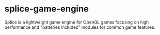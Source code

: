 # splice-game-engine
Splice is a lightweight game engine for OpenGL games focusing on high performance and "batteries included" modules for common game features.
